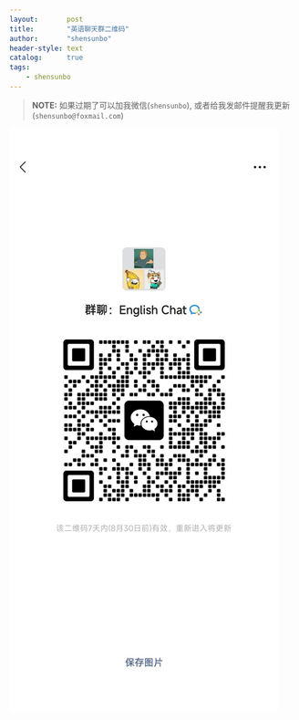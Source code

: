```yaml
---
layout:       post
title:        "英语聊天群二维码"
author:       "shensunbo"
header-style: text
catalog:      true
tags:
    - shensunbo
---
```

>**NOTE:** 如果过期了可以加我微信(`shensunbo`), 或者给我发邮件提醒我更新(`shensunbo@foxmail.com`)  
 
![qr](/img/in-post/qr.jpg)